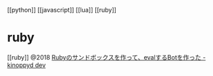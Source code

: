
[[python]]
[[javascript]]
[[lua]]
[[ruby]]



# ruby
[[ruby]]
@2018 [Rubyのサンドボックスを作って、evalするBotを作った - kinoppyd dev](https://kinoppyd.dev/blog/ruby-sandbox-eval-bot/)

